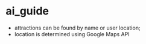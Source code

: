 # ai_guide

- attractions can be found by name or user location;
- location is determined using Google Maps API
